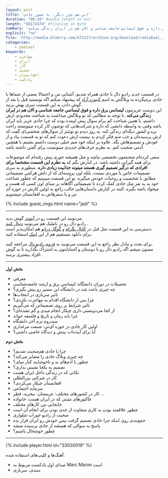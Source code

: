 ```yaml
---
layout: post
title: 'این هم جور دیگر، با حضور جادی'
duration: "80:20" #audio length in min
length: "58172474" #filesize in byte
summary: 'در قسمت جدید رادیو دال با جادی همراه شدیم. آشنایی من و احتما بعضی از شماها با جادی برمیگرده به وبلاگش به اسم کیبورد آزاد. این دوست عزیزمون لیسانس برق داره و فوق لیسانس جامعه شناسی و الان هم در ایران زندگی می‌کنه.'
explicit: "no"
file: 'http://media.blubrry.com/472117/archive.org/download/radioDaal_Jadi/Jadi.mp3'
categories:
    - podcast
keywords:
    - مهاجرت
    - ایران
    - کار
    - تحصیل
    - افغانستان
    - پادکست
---
```

در قسمت جدید رادیو دال با جادی همراه شدیم. آشنایی من و احتمالا بعضی از شماها با جادی برمیگرده به وبلاگش به اسم [کیبورد آزاد](http://jadi.net/) که پیشنهاد میکنم اگه تونستید قبل یا بعد از گوش دادن به این قسمت سری بهش بزنید.  
این دوست عزیزمون **لیسانس برق داره و فوق لیسانس جامعه شناسی و الان هم در ایران زندگی می‌کنه**. با توجه به مطالبی که تو وبلاگش میذاشت یه شناخت محدودی ازش داشتم، با همین شناخت کم برام سوال پیش اومده بوده که چرا جادی عزیز باید ایران باشه وقتی به واسطه دانشی که داره و شرکت‌هایی که توشون کار کرده میتونسته راحت بره و کشور دیگه‌ای زندگی کنه. یه روز دیدم تو توئیتر از سوال‌های شخصی‌ای گفت که ازش پرسیده‌ان و خب منم فکر کردم بد نیست ازش دعوت کنم که تو یه قسمت بیاد و از خودش و تصمیم‌هاش بگه. علاوه بر اینکه خود منم خیلی دوست داشتم بشینم با همچین آدمی صحبت کنم. به نظرم حرف‌های جدیدی میتونست برای گفتن داشته باشه.

سعی کرده‌ام صحبتمون تخصصی نباشه و مثل همیشه جوری پیش رفته‌ام که موضوعات برای همه گیرایی داشته باشه. در کنارش بگم که **به نظرم این قسمت مشخصا برای افرادی که درگیر تصمیم گیری هستند میتونه جذابیت زیادی داره**. منظورم یه سری تصمیمات خاص یا موردی نیست، بلکه اون پروسه‌ای که از دلش هرکس تصمیماتی مطابق با شخصیت و روحیات خودش میگیره. تو این قسمت میبینیم که چطور شناخت خود به یه نفر مثل جادی کمک کرده تا تصمیماتی آگاهانه بر مبنای اون کسی که هست و میخواد باشه بگیره. البته در کنارش داستان‌هایی جالب راجع به اولین کارش در حوزه آی تی و یا سفرهاش به افغانستان میشنویم.

{% include guest_imgs.html name="jadi" %}

<hr>

<!-- <img src="{{site.baseurl}}/public/img/ali-sydney/cover.jpg" class="cover-img"/> -->

می‌تونید این قسمت رو در [آیتونز](http://apple.co/2go4xdT) گوش بدید.  
رادیو دال رو در ناملیک هم می‌تونید [دنبال کنید](http://bit.ly/2C2KlZw)
.  
دسترسی به این قسمت مثل قبل در [کانال تگرام](https://t.me/radioDaal) و [گوگل درایو](http://bit.ly/daal-17) هم امکان‌پذیر است.  
برای دانلود مستقیم هم از این [لینک]({{page.file}}) استفاده کنید.

برای بحث و تبادل نظر راجع به این قسمت می‌تونید به [فروم رادیو دال](http://bit.ly/2GHN0x5) مراجعه کنید.  
ممنون میشم اگه رادیو دال رو با دوستان و آشنایانتون به اشتراک بگذارید تا به گوش افراد بیشتری برسه.  

<hr>

**بخش اول**
- معرفی
- تحصیلات در دوران دانشگاه: لیسانس برق و ارشد جامعه‌شناسی
- چه چیزی باعث شد در دانشگاه این مسیر رو پیش بگیری؟
- تاثیر سربازی در انتخاب‌ها
- چرا پس از دانشگاه اقدام به مهاجرت نکردی؟
- تاثیر شرایط بر روی تصمیماتی که می‌گیریم
- از کجا می‌دونستی داری چیکار انجام میدی و گم نشده‌ای؟
- چرا باید رمان و تاریخ و فلسفه خواند
- سندروم ترم آخر دانشگاه
- اولین کار جادی در حوزه آی‌تی: صنعت مرغداری
- آیا برای آینده‌ات بینش و دیدگاه خاصی داشتی؟

**بخش دوم**
- چرا با جادی هم‌صحبت شدیم؟
- چه چیزی وبلاگ جادی را متمایز می‌کند؟
- چطور با آدم‌های بد و ناخوشایند کنار میای؟
- تصمیم به یکجا نشینی نداری؟
- نکاتی که در زندگی داخل ایران هست
- کار در شرکتی بین‌المللی
- افغانستان چیکار می‌کردی؟
- سرمایه اجتماعی
- کار در کشورهای مختلف: عربستان، نیجریه، قطر …
- فاکتورهای مثبتی که در ایران هست: خانواده
- جابجایی بین کارهای مختلف
- چطور علاقمند بودن به کاری متفاوت از جدی بودن برای انجام آن است
- صحبت از رادیو جوراب شلواری
- جمع‌بندی روی اینکه چرا جادی تصمیم گرفت بیس خودش رو ایران قرار بده
- پاسخ به سوالی که همیشه از جادی پرسیده میشه
- چطور خوشحال باشیم؟

<hr>

{% include player.html id="33030019" %}

آهنگ‌ها و کلیپ‌های استفاده شده:
<div>
<ul>
<li>صدای اول پادکست مربوط به Marc Maron است</li>
<li>سندی، سربازی</li>
</ul>
</div>

